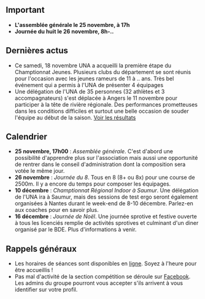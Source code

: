 ## Important

* **L'assemblée générale le 25 novembre, à 17h**
* **Journée du huit le 26 novembre, 8h-..**

## Dernières actus

* Ce samedi, 18 novembre UNA a acqueilli la première étape du Champtionnat Jeunes. Plusieurs clubs du département se sont réunis pour l'occasion avec les jeunes rameurs de 11 à .. ans. Très bel événement qui a permis à l'UNA de présenter 4 équipages 
* Une délégation de l'UNA de 35 personnes (32 athlètes et 3 accompagnateurs) s'est déplacée à Angers le 11 novembre pour participer à la tête de rivière régionale. Des performances prometteuses dans les conditions difficiles et surtout une belle occasion de souder l'équipe au début de la saison. [Voir les résultats](http://www.avironpdl.fr/resultats/17-18/Classement-TdR_Angers11nov17.pdf)

## Calendrier

* **25 novembre, 17h00** : *Assemblée générale*. C'est d'abord une possibilité d'apprendre plus sur l'association mais aussi une opportunité de rentrer dans le conseil d'administration dont la composition sera votée le même jour.
* **26 novembre** : *Journée du 8*. Tous en 8 (8+ ou 8x) pour une course de 2500m. Il y a encore du temps pour composer les équipages.
* **10 décembre** : *Champtionnat Régional Indoor à Saumur*. Une délégation de l'UNA ira à Saumur, mais des sessions de test ergo seront également organisées à Nantes durant le week-end de 8-10 décembre. Parlez-en aux coaches pour en savoir plus.
* **16 décembre** : *Journée de Noël*. Une journée sprotive et festive ouverte à tous les licenciés remplie de activités sprotives et culminant d'un diner organisé par le BDE. Plus d'informations à venir.

## Rappels généraux

* Les horaires de séances sont disponibles en [ligne](http://univ-nantes-aviron.fr/horaires). Soyez à l'heure pour être accueillis !
* Pas mal d'activité de la section compétition se déroule sur [Facebook](https://www.facebook.com/groups/178457672172317/). Les admins du groupe pourront vous accepter s'ils arrivent à vous identifier sur votre profil.
